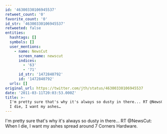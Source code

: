 ```yaml
---
id: '46300330106945537'
retweet_count: '0'
favorite_count: '0'
id_str: '46300330106945537'
retweeted: false
entities:
  hashtags: []
  symbols: []
  user_mentions:
    - name: NewsCut
      screen_name: newscut
      indices:
        - '63'
        - '71'
      id_str: '1472840792'
      id: '1472840792'
  urls: []
original_url: https://twitter.com/jth/status/46300330106945537
date: '2011-03-11T20:03:53.000Z'
title: >-
  I'm pretty sure that's why it's always so dusty in there... RT @NewsCut: When
  I die, I want my ashes…
---
```


I'm pretty sure that's why it's always so dusty in there... RT @NewsCut: When I die, I want my ashes spread around 7 Corners Hardware.